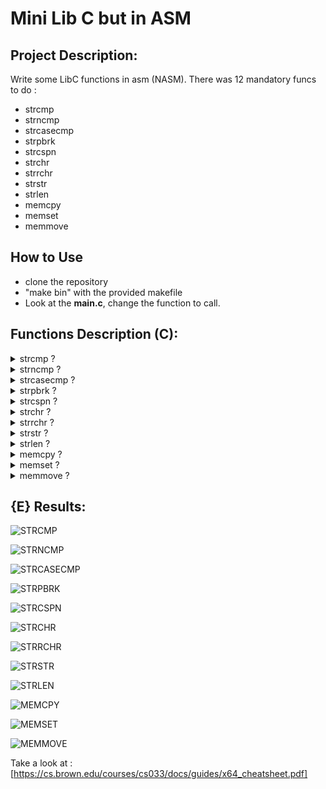 # Mini Lib C but in ASM

## Project Description:

Write some LibC functions in asm (NASM).
There was 12 mandatory funcs to do :
- strcmp
- strncmp
- strcasecmp
- strpbrk
- strcspn
- strchr
- strrchr
- strstr
- strlen
- memcpy
- memset
- memmove

## How to Use
- clone the repository
- "make bin" with the provided makefile
- Look at the **main.c**, change the function to call.


## Functions Description (C):

<details>
<summary>strcmp ?</summary>
<br>

_______• int strcmp(const char *s1, const char *s2);_______
<br>
The  strcmp()  function compares the two strings s1 and s2.
strcmp() returns an integer indicating the result of the comparison, as
       follows:

       • 0, if the s1 and s2 are equal;
       • a negative value if s1 is less than s2;
       • a positive value if s1 is greater than s2.
</details>



<details>
<summary>strncmp ?</summary>
<br>

_______• int strncmp(const char *s1, const char *s2, size_t n);_______
<br>
The `strncmp()` function compares the first `n` characters of the two strings `s1` and `s2`.
`strncmp()` returns an integer indicating the result of the comparison, as 
        follows:
        
        • 0, if the first n characters of s1 and s2 are equal;
        • a negative value if the first differing character in s1 is less than the corresponding character in s2;
        • a positive value if the first differing character in s1 is greater than the corresponding character in s2.
</details>


<details>
<summary>strcasecmp ?</summary>
<br>

_______• int strcasecmp(const char *s1, const char *s2);_______
<br>
The `strcasecmp()` function compares the two strings `s1` and `s2` ignoring case.
`strcasecmp()` returns an integer indicating the result of the comparison, as 
        follows:

        • 0, if the s1 and s2 are equal (case-insensitive);
        • a negative value if s1 is less than s2 (case-insensitive);
        • a positive value if s1 is greater than s2 (case-insensitive).
</details>


<details>
<summary>strpbrk ?</summary>
<br>

_______• char *strpbrk(const char *s1, const char *s2);_______
<br>
The `strpbrk()` function locates the first occurrence in the string `s1` of any character from the string `s2`.
`strpbrk()` returns a pointer to the location of the first matching character or a null pointer if no match is found.
</details>



<details>
<summary>strcspn ?</summary>
<br>

_______• size_t strcspn(const char *s1, const char *s2);_______
<br>
The `strcspn()` function calculates the length of the initial segment of the string `s1` that consists of characters not in the string `s2`.
`strcspn()` returns the number of characters in the initial segment until the first occurrence of any character from `s2`.
</details>


<details>
<summary>strchr ?</summary>
<br>

_______• char *strchr(const char *s, int c);_______
<br>
The strchr() function locates the first occurrence of the specified character (c) in the string pointed to by s.
strchr() returns a pointer to the located character, or NULL if the character is not found in the string.
</details>


<details>
<summary>strrchr ?</summary>
<br>

_______• char *strrchr(const char *s, int c);_______
<br>
The strrchr() function locates the last occurrence of the specified character (c) in the string pointed to by s.
strrchr() returns a pointer to the located character, or NULL if the character is not found in the string.
</details>


<details>
<summary>strstr ?</summary>
<br>

_______• char *strstr(const char *haystack, const char *needle);_______
<br>
The strstr() function finds the first occurrence of the substring needle in the string haystack.
strstr() returns a pointer to the located substring, or NULL if the substring is not found in the string.
</details>


<details>
<summary>strlen ?</summary>
<br>

_______• size_t strlen(const char *s);_______
<br>
The strlen() function calculates the length of the string pointed to by s, excluding the terminating null byte ('\0').
strlen() returns the number of characters in the string.
</details>


<details>
<summary>memcpy ?</summary>
<br>

_______• void *memcpy(void *dest, const void *src, size_t n);_______
<br>
The memcpy() function copies n bytes from the source memory area (src) to the destination memory area (dest).
WARNING: The function does not check for the overlapping of source and destination memory blocks.

The parameters are as follows:

        dest: A pointer to the destination memory area where the data will be copied.
        src: A pointer to the source memory area from where the data will be copied.
        n: The number of bytes to be copied.
.
</details>


<details>
<summary>memset ?</summary>
<br>

_______• void *memset(void *s, int c, size_t n);_______
<br>
The memset() function fills the first n bytes of the memory area pointed to by s with the constant byte c.

The parameters are as follows:

        s: A pointer to the memory area to be filled.
        c: The byte value to be set.
        n: The number of bytes to be set to the value c.

</details>

<details>
<summary>memmove ?</summary>
<br>

_______• void *memmove(void *dest, const void *src, size_t n);_______
<br>
The memmove() function copies n bytes from the source memory area (src) to the destination memory area (dest). It handles overlapping memory regions correctly, ensuring that the data is copied accurately regardless of the potential overlap.

The parameters are as follows:

        dest: A pointer to the destination memory area where the data will be copied.
        src: A pointer to the source memory area from where the data will be copied.
        n: The number of bytes to be copied.

Unlike memcpy, memmove is safe to use when the source and destination memory areas overlap. It provides a reliable way to move data within a buffer without unintended side effects.
</details>

## {E} Results:

![STRCMP](https://progress-bar.dev/100/?title=strcmp&color=0F2300)

![STRNCMP](https://progress-bar.dev/90/?title=strncmp&color=0F2300)

![STRCASECMP](https://progress-bar.dev/100/?title=strcasecmp&color=0F2300)

![STRPBRK](https://progress-bar.dev/100/?title=strpbrk&color=0F2300)

![STRCSPN](https://progress-bar.dev/100/?title=strcspn&color=0F2300)

![STRCHR](https://progress-bar.dev/100/?title=strchr&color=0F2300)

![STRRCHR](https://progress-bar.dev/100/?title=strrchr&color=0F2300)

![STRSTR](https://progress-bar.dev/100/?title=strstr&color=0F2300)

![STRLEN](https://progress-bar.dev/100/?title=strlen&color=0F2300)

![MEMCPY](https://progress-bar.dev/100/?title=memcpy&color=0F2300)

![MEMSET](https://progress-bar.dev/100/?title=memset&color=0F2300)

![MEMMOVE](https://progress-bar.dev/0/?title=memmove&color=000000)


Take a look at : [https://cs.brown.edu/courses/cs033/docs/guides/x64_cheatsheet.pdf]